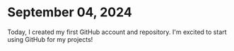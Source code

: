 # September 04, 2024

Today, I created my first GitHub account and repository. I'm excited to start using GitHub for my projects!
